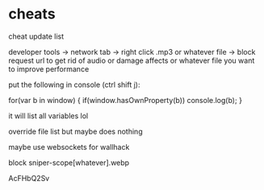 # cheats
cheat update list

developer tools -> network tab -> right click .mp3 or whatever file -> block request url to get rid of audio or damage affects or whatever file you want to improve performance

put the following in console (ctrl shift j):

for(var b in window) {
    if(window.hasOwnProperty(b)) console.log(b);
}

it will list all variables lol

override file list but maybe does nothing

maybe use websockets for wallhack

block sniper-scope[whatever].webp

AcFHbQ2Sv
